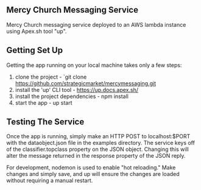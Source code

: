 ## Mercy Church Messaging Service
Mercy Church messaging service deployed to an AWS lambda instance using Apex.sh tool "up".

## Getting Set Up

Getting the app running on your local machine takes only a few steps:

1. clone the project - `git clone https://github.com/strategicmarket/mercymessaging.git
2. install the 'up' CLI tool - https://up.docs.apex.sh/
3. install the project dependencies - npm install
4. start the app - up start

## Testing The Service

Once the app is running, simply make an HTTP POST to localhost:$PORT with the dataobject.json file in the examples directory. The service keys off of the classifier.topclass property on the JSON object. Changing this will alter the message returned in the response property of the JSON reply.

For development, nodemon is used to enable "hot reloading." Make changes and simply save, and up will ensure the changes are loaded without requiring a manual restart.